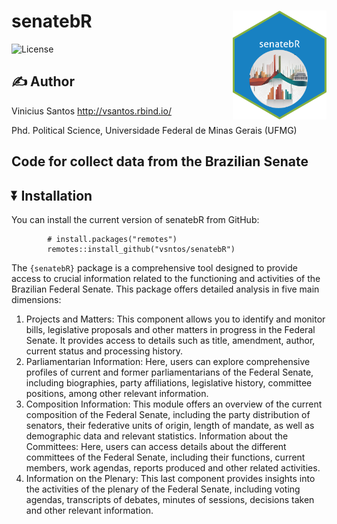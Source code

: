 # senatebR <img src="inst/figures/img.png" align="right" width="150"/> 

![License](https://img.shields.io/badge/license-MIT-blueviolet.svg?style=flat)

## :writing_hand: Author

Vinicius Santos <http://vsantos.rbind.io/>

Phd. Political Science, Universidade Federal de Minas Gerais (UFMG)

## Code for collect data from the Brazilian Senate

## :arrow_double_down: Installation

You can install the current version of senatebR from GitHub:

```{r, eval = FALSE}
        # install.packages("remotes")
        remotes::install_github("vsntos/senatebR")
```

The `{senatebR}` package is a comprehensive tool designed to provide access to crucial information related to the functioning and activities of the Brazilian Federal Senate. This package offers detailed analysis in five main dimensions:

1.  Projects and Matters: This component allows you to identify and monitor bills, legislative proposals and other matters in progress in the Federal Senate. It provides access to details such as title, amendment, author, current status and processing history.
2.  Parliamentarian Information: Here, users can explore comprehensive profiles of current and former parliamentarians of the Federal Senate, including biographies, party affiliations, legislative history, committee positions, among other relevant information.
3.  Composition Information: This module offers an overview of the current composition of the Federal Senate, including the party distribution of senators, their federative units of origin, length of mandate, as well as demographic data and relevant statistics. Information about the Committees: Here, users can access details about the different committees of the Federal Senate, including their functions, current members, work agendas, reports produced and other related activities.
4.  Information on the Plenary: This last component provides insights into the activities of the plenary of the Federal Senate, including voting agendas, transcripts of debates, minutes of sessions, decisions taken and other relevant information.

